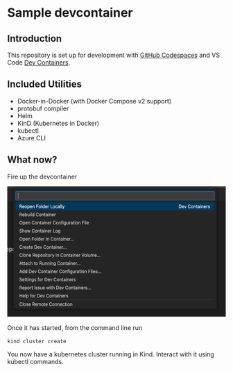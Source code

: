 # Sample devcontainer

## Introduction

This repository is set up for development with [GitHub Codespaces](https://docs.github.com/en/codespaces/setting-up-your-project-for-codespaces/introduction-to-dev-containers) and VS Code [Dev Containers](https://code.visualstudio.com/docs/remote/containers).


## Included Utilities

- Docker-in-Docker (with Docker Compose v2 support)
- protobuf compiler
- Helm
- KinD (Kubernetes in Docker)
- kubectl
- Azure CLI

## What now?
Fire up the devcontainer

<img src="./media/devcontainer.png" height="300" />

Once it has started, from the command line run

```
kind cluster create
```

You now have a kubernetes cluster running in Kind. Interact with it using kubectl commands.
